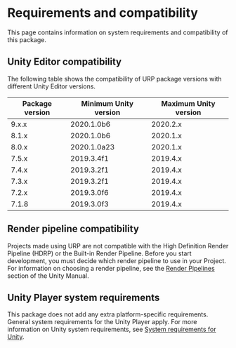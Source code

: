 # Requirements and compatibility

This page contains information on system requirements and compatibility of this package.

## Unity Editor compatibility

The following table shows the compatibility of URP package versions with different Unity Editor versions.

| Package version | Minimum Unity version | Maximum Unity version |
|-----------------|-----------------------|-----------------------|
| 9.x.x           | 2020.1.0b6            | 2020.2.x              |
| 8.1.x           | 2020.1.0b6            | 2020.1.x              |
| 8.0.x           | 2020.1.0a23           | 2020.1.x              |
| 7.5.x           | 2019.3.4f1            | 2019.4.x              |
| 7.4.x           | 2019.3.2f1            | 2019.4.x              |
| 7.3.x           | 2019.3.2f1            | 2019.4.x              |
| 7.2.x           | 2019.3.0f6            | 2019.4.x              |
| 7.1.8           | 2019.3.0f3            | 2019.4.x              |

## Render pipeline compatibility

Projects made using URP are not compatible with the High Definition Render Pipeline (HDRP) or the Built-in Render Pipeline. Before you start development, you must decide which render pipeline to use in your Project. For information on choosing a render pipeline, see the [Render Pipelines](https://docs.unity3d.com/2019.3/Documentation/Manual/render-pipelines.html) section of the Unity Manual.

## Unity Player system requirements

This package does not add any extra platform-specific requirements. General system requirements for the Unity Player apply. For more information on Unity system requirements, see [System requirements for Unity](https://docs.unity3d.com/Manual/system-requirements.html).
